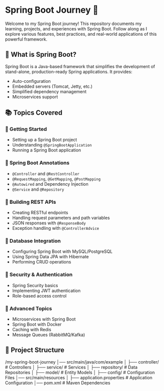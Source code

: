 # Spring Boot Journey 🚀

Welcome to my Spring Boot journey! This repository documents my learning, projects, and experiences with Spring Boot. Follow along as I explore various features, best practices, and real-world applications of this powerful framework.

## 📌 What is Spring Boot?
Spring Boot is a Java-based framework that simplifies the development of stand-alone, production-ready Spring applications. It provides:
- Auto-configuration
- Embedded servers (Tomcat, Jetty, etc.)
- Simplified dependency management
- Microservices support

## 📚 Topics Covered
### 🔹 Getting Started
- Setting up a Spring Boot project
- Understanding `@SpringBootApplication`
- Running a Spring Boot application

### 🔹 Spring Boot Annotations
- `@Controller` and `@RestController`
- `@RequestMapping`, `@GetMapping`, `@PostMapping`
- `@Autowired` and Dependency Injection
- `@Service` and `@Repository`

### 🔹 Building REST APIs
- Creating RESTful endpoints
- Handling request parameters and path variables
- JSON responses with `@ResponseBody`
- Exception handling with `@ControllerAdvice`

### 🔹 Database Integration
- Configuring Spring Boot with MySQL/PostgreSQL
- Using Spring Data JPA with Hibernate
- Performing CRUD operations

### 🔹 Security & Authentication
- Spring Security basics
- Implementing JWT authentication
- Role-based access control

### 🔹 Advanced Topics
- Microservices with Spring Boot
- Spring Boot with Docker
- Caching with Redis
- Message Queues (RabbitMQ/Kafka)

## 📂 Project Structure

/my-spring-boot-journey
│── src/main/java/com/example
│   ├── controller/  # Controllers
│   ├── service/     # Services
│   ├── repository/  # Data Repositories
│   ├── model/       # Entity Models
│   ├── config/      # Configuration Files
│── src/main/resources
│   ├── application.properties  # Application Configuration
│── pom.xml  # Maven Dependencies



